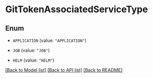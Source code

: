 # GitTokenAssociatedServiceType

## Enum


* `APPLICATION` (value: `"APPLICATION"`)

* `JOB` (value: `"JOB"`)

* `HELM` (value: `"HELM"`)


[[Back to Model list]](../README.md#documentation-for-models) [[Back to API list]](../README.md#documentation-for-api-endpoints) [[Back to README]](../README.md)


